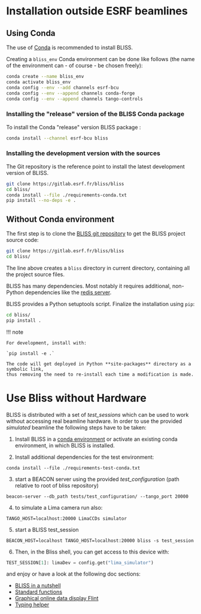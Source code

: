 # Installation outside ESRF beamlines

## Using Conda
The use of [Conda](https://conda.io/docs/) is recommended to install BLISS.

Creating a `bliss_env` Conda environment can be done like follows (the name of
the environment can - of course - be chosen freely):

```bash
conda create --name bliss_env
conda activate bliss_env
conda config --env --add channels esrf-bcu
conda config --env --append channels conda-forge
conda config --env --append channels tango-controls
```

### Installing the "release" version of the BLISS Conda package
To install the Conda "release" version BLISS package :

```bash
conda install --channel esrf-bcu bliss
```


### Installing the development version with the sources
The Git repository is the reference point to install the latest development version of BLISS.

```bash
git clone https://gitlab.esrf.fr/bliss/bliss
cd bliss/
conda install --file ./requirements-conda.txt
pip install --no-deps -e .
```


## Without Conda environment

The first step is to clone the [BLISS git
repository](https://gitlab.esrf.fr/bliss/bliss) to get the BLISS project source
code:

```bash
git clone https://gitlab.esrf.fr/bliss/bliss
cd bliss/

```

The line above creates a `bliss` directory in current directory, containing all
the project source files.

BLISS has many dependencies. Most notably it requires additional, non-Python
dependencies like the [redis server](https://redis.io).

BLISS provides a Python setuptools script. Finalize the installation using
`pip`:

```bash
cd bliss/
pip install .
```

!!! note

    For development, install with:

    `pip install -e .`

    The code will get deployed in Python **site-packages** directory as a symbolic link,
    thus removing the need to re-install each time a modification is made.


# Use Bliss without Hardware

BLISS is distributed with a set of _test\_sessions_ which can be used to work
without accessing real beamline hardware. In order to use the provided
_simulated_ beamline the following steps have to be taken:

1. Install BLISS in a [conda
environment](installation.md#installation-outside-esrf) or activate an existing
conda environment, in which BLISS is installed.

2. Install additional dependencies for the test environment:
```shell
conda install --file ./requirements-test-conda.txt
```

3. start a BEACON server using the provided _test_configuration_ (path relative
   to root of bliss repository)
```shell
beacon-server --db_path tests/test_configuration/ --tango_port 20000
```

4. to simulate a Lima camera run also:
```shell
TANGO_HOST=localhost:20000 LimaCCDs simulator
```

5. start a BLISS test_session
```shell
BEACON_HOST=localhost TANGO_HOST=localhost:20000 bliss -s test_session
```

6. Then, in the Bliss shell, you can get access to this device with:
```python
TEST_SESSION[1]: limaDev = config.get("lima_simulator")
```

and enjoy or have a look at the following doc sections:

- [BLISS in a nutshell](index.md)
- [Standard functions](shell_std_func.md)
- [Graphical online data display Flint](index.md#online-data-display)
- [Typing helper](shell_typing_helper.md)
